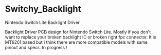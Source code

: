 # Switchy_Backlight
Nintendo Switch Lite Backlight Driver

Backlight Driver PCB design for Nintendo Switch Lite. 
Mostly if you don't want to replace your broken backlight IC or broken right fpc connector.
It is MT9201 based but i think there are more compatible models with same pinout and specs.
In progress !
